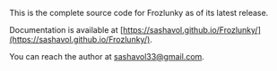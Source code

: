 This is the complete source code for Frozlunky as of its latest release.

Documentation is available at [https://sashavol.github.io/Frozlunky/](https://sashavol.github.io/Frozlunky/).

You can reach the author at [sashavol33@gmail.com](mailto:sashavol33@gmail.com).

